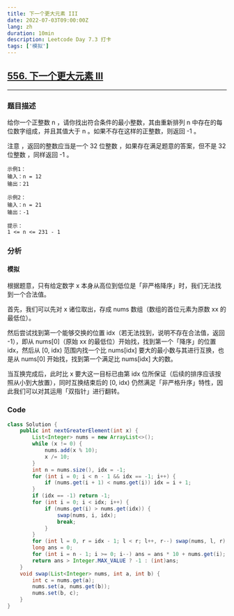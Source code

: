 ```yaml
---
title: 下一个更大元素 III
date: 2022-07-03T09:00:00Z
lang: zh
duration: 10min
description: Leetcode Day 7.3 打卡
tags: ['模拟']
---
```


## [556. 下一个更大元素 III](https://leetcode.cn/problems/next-greater-element-iii/) <MarkerMedium />
***
### 题目描述
给你一个正整数 n ，请你找出符合条件的最小整数，其由重新排列 n 中存在的每位数字组成，并且其值大于 n 。如果不存在这样的正整数，则返回 -1 。

注意 ，返回的整数应当是一个 32 位整数 ，如果存在满足题意的答案，但不是 32 位整数 ，同样返回 -1 。
```
示例1：
输入：n = 12
输出：21
```
```
示例2：
输入：n = 21
输出：-1
```
```
提示：
1 <= n <= 231 - 1
```

### 分析
#### 模拟
根据题意，只有给定数字 x 本身从高位到低位是「非严格降序」时，我们无法找到一个合法值。

首先，我们可以先对 x 诸位取出，存成 nums 数组（数组的首位元素为原数 xx 的最低位）。

然后尝试找到第一个能够交换的位置 idx（若无法找到，说明不存在合法值，返回 -1），即从 nums[0]（原始 xx 的最低位）开始找，找到第一个「降序」的位置 idx，然后从 [0, idx) 范围内找一个比 nums[idx] 要大的最小数与其进行互换，也是从 nums[0] 开始找，找到第一个满足比 nums[idx] 大的数。

当互换完成后，此时比 x 要大这一目标已由第 idx 位所保证（后续的排序应该按照从小到大放置），同时互换结束后的 [0, idx) 仍然满足「非严格升序」特性，因此我们可以对其运用「双指针」进行翻转。
### Code

```java
class Solution {
    public int nextGreaterElement(int x) {
        List<Integer> nums = new ArrayList<>();
        while (x != 0) {
            nums.add(x % 10);
            x /= 10;
        }
        int n = nums.size(), idx = -1;
        for (int i = 0; i < n - 1 && idx == -1; i++) {
            if (nums.get(i + 1) < nums.get(i)) idx = i + 1;
        }
        if (idx == -1) return -1;
        for (int i = 0; i < idx; i++) {
            if (nums.get(i) > nums.get(idx)) {
                swap(nums, i, idx);
                break;
            }
        }
        for (int l = 0, r = idx - 1; l < r; l++, r--) swap(nums, l, r);
        long ans = 0;
        for (int i = n - 1; i >= 0; i--) ans = ans * 10 + nums.get(i);
        return ans > Integer.MAX_VALUE ? -1 : (int)ans;
    }
    void swap(List<Integer> nums, int a, int b) {
        int c = nums.get(a);
        nums.set(a, nums.get(b));
        nums.set(b, c);
    }
}
```

